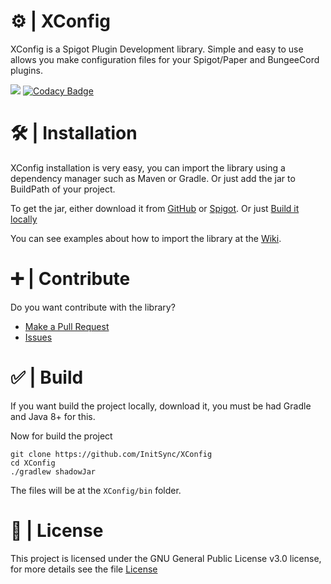# ⚙️ | XConfig
XConfig is a Spigot Plugin Development library. Simple and easy to use allows you make configuration files for your Spigot/Paper and BungeeCord plugins.

[![](https://jitpack.io/v/InitSync/XConfig.svg)](https://jitpack.io/#InitSync/XConfig)
[![Codacy Badge](https://app.codacy.com/project/badge/Grade/05d1dab7b9f6420a917c5cf39f07a3da)](https://www.codacy.com/gh/InitSync/XConfig/dashboard?utm_source=github.com&amp;utm_medium=referral&amp;utm_content=InitSync/XConfig&amp;utm_campaign=Badge_Grade)

# 🛠️ | Installation
XConfig installation is very easy, you can import the library using a dependency manager such as Maven or Gradle. Or just add the jar to BuildPath of your project.

To get the jar, either download it from [GitHub](https://github.com/InitSync/XConfig/releases) or [Spigot](https://www.spigotmc.org/resources/xconfig.105977/). Or just [Build it locally](https://github.com/InitSync/XConfig#--build)

You can see examples about how to import the library at the [Wiki](https://github.com/InitSync/XConfig/wiki/Installation).

# ➕ | Contribute
Do you want contribute with the library?

* [Make a Pull Request](https://github.com/InitSync/XConfig/compare)
* [Issues](https://github.com/InitSync/XConfig/issues/new)

# ✅ | Build
If you want build the project locally, download it, you must be had Gradle and Java 8+ for this.

Now for build the project
```
git clone https://github.com/InitSync/XConfig
cd XConfig
./gradlew shadowJar
```

The files will be at the `XConfig/bin` folder.

# 🎫 | License
This project is licensed under the GNU General Public License v3.0 license, for more details see the file [License](LICENSE)

